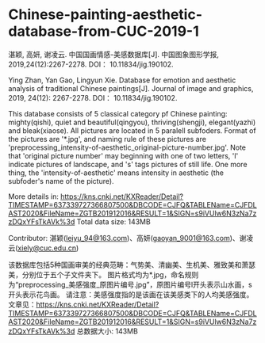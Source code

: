# Chinese-painting-aesthetic-database-from-CUC-2019-1
湛颖, 高妍, 谢凌云. 中国国画情感-美感数据库[J]. 中国图象图形学报, 2019,24(12):2267-2278. DOI： 10.11834/jig.190102. 

Ying Zhan, Yan Gao, Lingyun Xie. Database for emotion and aesthetic analysis of traditional Chinese paintings[J]. Journal of image and graphics, 2019, 24(12): 2267-2278. DOI： 10.11834/jig.190102. 

This database consists of 5 classical category pf Chinese painting: mighty(qishi), quiet and beautiful(qingyou), thriving(shengji), elegant(yazhi) and bleak(xiaose). All pictures are located in 5 paralell subfoders. Format of the pictures are '*.jpg', and naming rule of these pictures are 'preprocessing_intensity-of-aesthetic_original-picture-number.jpg'. Note that 'original picture number' may beginning with one of two letters, 'l' indicate pictures of landscape, and 's' tags pictures of still life. One more thing, the 'intensity-of-aesthetic' means intensity in aesthetic (the subfoder's name of the picture).

More details in: https://kns.cnki.net/KXReader/Detail?TIMESTAMP=637339727366807500&DBCODE=CJFQ&TABLEName=CJFDLAST2020&FileName=ZGTB201912016&RESULT=1&SIGN=s9iVUlw6N3zNa7zzDQxYFsTkAVk%3d
Total data size: 143MB


Contributor: 湛颖(leiyu_94@163.com)、高妍(gaoyan_9001@163.com)、谢凌云(xiely@cuc.edu.cn)

该数据库包括5种国画审美的经典范畴：气势美、清幽美、生机美、雅致美和萧瑟美，分别位于五个子文件夹下。 图片格式均为*.jpg，命名规则为“preprocessing_美感强度_原图片编号.jpg”，原图片编号l开头表示山水画，s开头表示花鸟画。 请注意：美感强度指的是该画在该美感类下的人均美感强度。
文章见：https://kns.cnki.net/KXReader/Detail?TIMESTAMP=637339727366807500&DBCODE=CJFQ&TABLEName=CJFDLAST2020&FileName=ZGTB201912016&RESULT=1&SIGN=s9iVUlw6N3zNa7zzDQxYFsTkAVk%3d
总数据大小: 143MB
